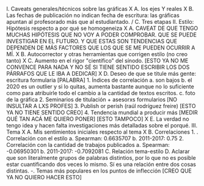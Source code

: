 I. Caveats generales/técnicos sobre las gráficas
    X A. los ejes Y reales
    X B. Las fechas de publicación no indican fecha de escritura: las gráficas apuntan al profesorado más que al estudiantado.
    / C. Tres etapas
II. Estilo: Hipótesis respecto a por qué se homogeneiza
    X A. CAVEAT DE QUE TENGO MUCHAS HIPÓTESIS QUE NO VOY A PODER COMPROBAR. QUE SE PUEDE INVESTIGAR EN EL FUTURO. Y QUE ESTAS SON TENDENCIAS QUE DEPENDEN DE MÁS FACTORES QUE LOS QUE SE ME PUEDEN OCURRIR A MÍ.
    X B. Autocorrector y otras herramientas que corrigen estilo (no creo tanto)
    X C. Aumento en el rigor "científico" del sínodo. [ESTO YA NO ME CONVENCE PARA NADA Y NO SÉ SI TIENE SENTIDO ESCRIBIR LOS DOS PÁRRAFOS QUE LE IBA A DEDICAR]
    X D. Deseo de que se titule más gente: escritura formularia [PALABRA]
        1. Índices de correlación
            a. son bajos
            b. el 2020 es un outlier y si lo quitas, aumenta bastante aunque no lo suficiente como para atribuirle todo el cambio a la cantidad de textos escritos.
            c. foto de la gráfica
        2. Seminarios de titulación + asesorxs formularios [NO INSULTAR A LXS PROFES]
        3. Publish or perish (raúl rodríguez freire) [ESTO YA NO TIENE SENTIDO CREO]
        4. Tendencia mundial a producir más [MEDIR QUÉ TAN ACÁ ME QUIERO PONER] [ESTO TAMPOCO]
    X E. La verdad no tengo idea y hacen falta investigaciones más detalladas sobre el porqué.
III. Tema
    X A. Mis sentimientos iniciales respecto al tema
    X B. Correlaciones
        1. . Correlación con el estilo
            a. Spearman: 0.6635707
            b. 2011-2017: 0.75
        2. Correlación con la cantidad de trabajos publicados
            a. Spearman: -0.06950301
            b. 2011-2017: -0.7092081
    C. Relación tema-estilo
    D. Aclarar que son literalmente grupos de palabras distintios, por lo que no es posible estar cuantificando dos veces lo mismo. Sí es una relación entre dos cosas distintas.
    -. Temas más populares en los puntos de inflección [CREO QUE YA NO QUIERO HACER ESTO]